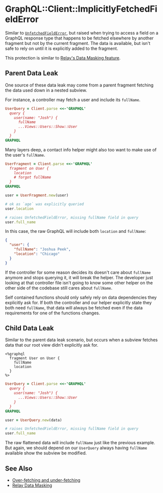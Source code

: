 # GraphQL::Client::ImplicitlyFetchedFieldError

Similar to [`UnfetchedFieldError`](unfetched-field-error.md), but raised when trying to access a field on a GraphQL response type that happens to be fetched elsewhere by another fragment but not by the current fragment. The data is available, but isn't safe to rely on until it is explicitly added to the fragment.

This protection is similar to [Relay's Data Masking feature](https://facebook.github.io/relay/docs/thinking-in-relay.html#data-masking).

## Parent Data Leak

One source of these data leak may come from a parent fragment fetching the data used down in a nested subview.

For instance, a controller may fetch a user and include its `fullName`.

``` ruby
UserQuery = Client.parse <<-'GRAPHQL'
  query {
    user(name: "Josh") {
      fullName
      ...Views::Users::Show::User
    }
  }
GRAPHQL
```

Many layers deep, a contact info helper might also too want to make use of the user's `fullName`.

``` ruby
UserFragment = Client.parse <<-'GRAPHQL'
  fragment on User {
    location
    # forgot fullName
  }
GRAPHQL

user = UserFragment.new(user)

# ok as `age` was explicitly queried
user.location

# raises UnfetchedFieldError, missing fullName field in query
user.full_name
```

In this case, the raw GraphQL will include both `location` and `fullName`:

``` json
{
  "user": {
    "fullName": "Joshua Peek",
    "location": "Chicago"
  }
}
```

If the controller for some reason decides its doesn't care about `fullName` anymore and stops querying it, it will break the helper. The developer just looking at that controller file isn't going to know some other helper on the other side of the codebase still cares about `fullName`.

Self contained functions should only safely rely on data dependencies they explicitly ask for. If both the controller and our helper explicitly state they both need `fullName`, that data will always be fetched even if the data requirements for one of the functions changes.

## Child Data Leak

Similar to the parent data leak scenario, but occurs when a subview fetches data that our root view didn't explicitly ask for.

``` erb
<%graphql
  fragment User on User {
    fullName
    location
  }
%>
```

``` ruby
UserQuery = Client.parse <<-'GRAPHQL'
  query {
    user(name: "Josh") {
      ...Views::Users::Show::User
    }
  }
GRAPHQL

user = UserQuery.new(data)

# raises UnfetchedFieldError, missing fullName field in query
user.full_name
```

The raw flattened data will include `fullName` just like the previous example. But again, we should depend on our `UserQuery` always having `fullName` available show the subview be modified.

## See Also

* [Over-fetching and under-fetching](over-under-fetching.md)
* [Relay Data Masking](https://facebook.github.io/relay/docs/thinking-in-relay.html#data-masking)
